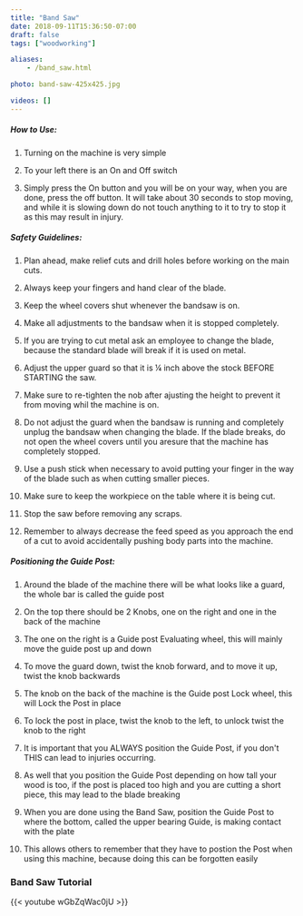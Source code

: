 ```yaml
---
title: "Band Saw"
date: 2018-09-11T15:36:50-07:00
draft: false
tags: ["woodworking"]

aliases:
    - /band_saw.html

photo: band-saw-425x425.jpg

videos: []
---
```



##### How to Use:
1. Turning on the machine is very simple 

2. To your left there is an On and Off switch

3. Simply press the On button and you will be on your way, when you are done,       press the off button. It will take about 30 seconds to stop moving, and while     it is slowing down do not touch anything to it to try to stop it as this may      result in injury.

##### Safety Guidelines:
1. Plan ahead, make relief cuts and drill holes before working on the main cuts.

2. Always keep your fingers and hand clear of the blade.

3. Keep the wheel covers shut whenever the bandsaw is on.

4. Make all adjustments to the bandsaw when it is stopped completely.

5. If you are trying to cut metal ask an employee to change the blade, because      the standard blade will break if it is used on metal. 

6. Adjust the upper guard so that it is ¼ inch above the stock BEFORE STARTING      the saw.

7. Make sure to re-tighten the nob after ajusting the height to prevent it from     moving whil the machine is on.

8. Do not adjust the guard when the bandsaw is running and completely unplug the    bandsaw when changing the blade. If the blade breaks, do not open the wheel       covers until you aresure that the machine has completely stopped.

9. Use a push stick when necessary to avoid putting your finger in the way of the   blade such as when cutting smaller pieces.

10. Make sure to keep the workpiece on the table where it is being cut.

11. Stop the saw before removing any scraps.

12. Remember to always decrease the feed speed as you approach the end of a cut     to avoid accidentally pushing body parts into the machine.

##### Positioning the Guide Post:
1. Around the blade of the machine there will be what looks like a guard, the       whole bar is called the guide post

2. On the top there should be 2 Knobs, one on the right and one in the back of      the machine

3. The one on the right is a Guide post Evaluating wheel, this will mainly move     the guide post up and down

4. To move the guard down, twist the knob forward, and to move it up, twist the     knob backwards

5. The knob on the back of the machine is the Guide post Lock wheel, this will      Lock the Post in place

6. To lock the post in place, twist the knob to the left, to unlock twist the       knob to the right

7. It is important that you ALWAYS position the Guide Post, if you don't THIS can   lead to injuries occurring.

8. As well that you position the Guide Post depending on how tall your wood is      too, if the post is placed too high and you are cutting a short piece, this may   lead to the blade breaking

9. When you are done using the Band Saw, position the Guide Post to where the       bottom, called the upper bearing Guide, is making contact with the plate

10. This allows others to remember that they have to postion the Post when using    this machine, because doing this can be forgotten easily

### Band Saw Tutorial
{{< youtube wGbZqWac0jU >}}
